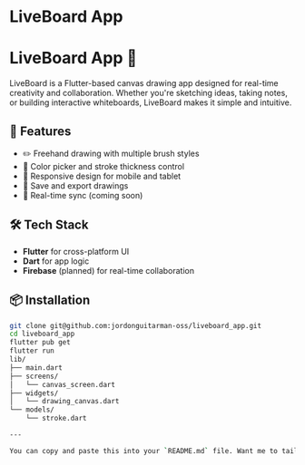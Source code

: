 # LiveBoard App
# LiveBoard App 🎨

LiveBoard is a Flutter-based canvas drawing app designed for real-time creativity and collaboration. Whether you're sketching ideas, taking notes, or building interactive whiteboards, LiveBoard makes it simple and intuitive.

## 🚀 Features

- ✏️ Freehand drawing with multiple brush styles
- 🎨 Color picker and stroke thickness control
- 📱 Responsive design for mobile and tablet
- 💾 Save and export drawings
- 🔄 Real-time sync (coming soon)

## 🛠️ Tech Stack

- **Flutter** for cross-platform UI
- **Dart** for app logic
- **Firebase** (planned) for real-time collaboration

## 📦 Installation

```bash
git clone git@github.com:jordonguitarman-oss/liveboard_app.git
cd liveboard_app
flutter pub get
flutter run
lib/
├── main.dart
├── screens/
│   └── canvas_screen.dart
├── widgets/
│   └── drawing_canvas.dart
└── models/
    └── stroke.dart

---

You can copy and paste this into your `README.md` file. Want me to tailor it more to your specific goals or add screenshots and usage instructions later on?

